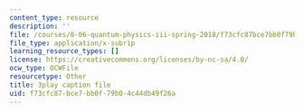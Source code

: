 ```yaml
---
content_type: resource
description: ''
file: /courses/8-06-quantum-physics-iii-spring-2018/f73cfc87bce7bb0f79b04c44db49f26a_sv1hK_dLVzE.srt
file_type: application/x-subrip
learning_resource_types: []
license: https://creativecommons.org/licenses/by-nc-sa/4.0/
ocw_type: OCWFile
resourcetype: Other
title: 3play caption file
uid: f73cfc87-bce7-bb0f-79b0-4c44db49f26a
---
```

